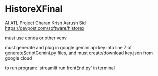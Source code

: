 # HistoreXFinal
AI ATL Project Charan Krish Aarush Sid
https://devpost.com/software/historex

must use conda or other venv

must generate and plug in google gemini api key into line 7 of generateScriptGemini.py files, and must create/download key.json from google cloud

to run program: 'streamlit run frontEnd.py' in terminal
